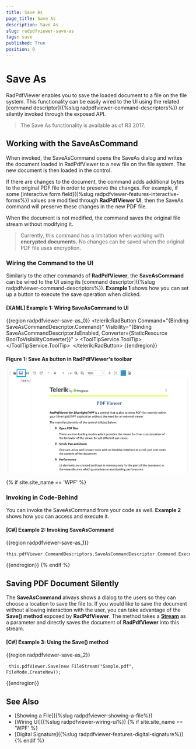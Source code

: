 ```yaml
---
title: Save As
page_title: Save As
description: Save As
slug: radpdfviewer-save-as
tags: save
published: True
position: 0
---
```


# Save As

RadPdfViewer enables you to save the loaded document to a file on the file system. This functionality can be easily wired to the UI using the related [command descriptor]({%slug radpdfviewer-command-descriptors%}) or silently invoked through the exposed API.

>The Save As functionality is available as of R3 2017. 

## Working with the SaveAsCommand
 
When invoked, the SaveAsCommand opens the SaveAs dialog and writes the document loaded in RadPdfViewer to a new file on the file system. The new document is then loaded in the control.

If there are changes to the document, the command adds additional bytes to the original PDF file in order to preserve the changes. For example, if some [interactive form field]({%slug radpdfviewer-features-interactive-forms%}) values are modified through **RadPdfViewer UI**, then the SaveAs command will preserve these changes in the new PDF file.

When the document is not modified, the command saves the original file stream without modifying it.

>Currently, this command has a limitation when working with **encrypted documents.** No changes can be saved when the original PDF file uses encryption.

### Wiring the Command to the UI

Similarly to the other commands of **RadPdfViewer**, the **SaveAsCommand** can be wired to the UI using its [command descriptor]({%slug radpdfviewer-command-descriptors%}). **Example 1** shows how you can set up a button to execute the save operation when clicked.
 
#### [XAML] Example 1: Wiring SaveAsCommand to UI
{{region radpdfviewer-save-as_0}}
	<telerik:RadButton Command="{Binding SaveAsCommandDescriptor.Command}" Visibility="{Binding SaveAsCommandDescriptor.IsEnabled, Converter={StaticResource BoolToVisibilityConverter}}" >
	    <ToolTipService.ToolTip>
	        <TextBlock Text="Save As" />
	    </ToolTipService.ToolTip>
	    <Image Source="{telerik:IconResource IconRelativePath=save.png, IconSources={StaticResource IconPaths}}" Stretch="None" />
	</telerik:RadButton>
{{endregion}}

#### Figure 1: Save As button in RadPdfViewer's toolbar
![](images/PdfViewer_SaveAs_2.png)

{% if site.site_name == 'WPF' %}
### Invoking in Code-Behind

You can invoke the SaveAsCommand from your code as well. **Example 2** shows how you can access and execute it.

 
#### [C#] Example 2: Invoking SaveAsCommand
{{region radpdfviewer-save-as_1}}

	this.pdfViewer.CommandDescriptors.SaveAsCommandDescriptor.Command.Execute(null);
{{endregion}}
{% endif %}


## Saving PDF Document Silently

The **SaveAsCommand** always shows a dialog to the users so they can choose a location to save the file to. If you would like to save the document without allowing interaction with the user, you can take advantage of the **Save() method** exposed by **RadPdfViewer**. The method takes a [**Stream**](https://docs.microsoft.com/en-us/dotnet/api/system.io.stream) as a parameter and directly saves the document of **RadPdfViewer** into this stream.

#### [C#] Example 3: Using the Save() method
{{region radpdfviewer-save-as_2}}

	 this.pdfViewer.Save(new FileStream("Sample.pdf", FileMode.CreateNew));
{{endregion}}

## See Also

* [Showing a File]({%slug radpdfviewer-showing-a-file%})
* [Wiring UI]({%slug radpdfviewer-wiring-ui%})
{% if site.site_name == 'WPF' %} 
* [Digital Signature]({%slug radpdfviewer-features-digital-signature%})
{% endif %}